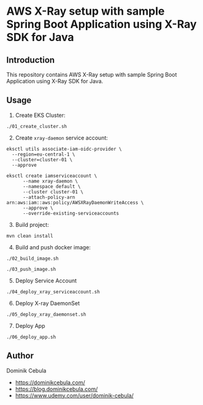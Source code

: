 # AWS X-Ray setup with sample Spring Boot Application using X-Ray SDK for Java

## Introduction

This repository contains AWS X-Ray setup with sample Spring Boot Application using X-Ray SDK for Java.

## Usage

1. Create EKS Cluster:

```shell
./01_create_cluster.sh
```

2. Create `xray-daemon` service account:

```shell
eksctl utils associate-iam-oidc-provider \
  --region=eu-central-1 \
  --cluster=cluster-01 \
  --approve
```

```shell
eksctl create iamserviceaccount \
      --name xray-daemon \
      --namespace default \
      --cluster cluster-01 \
      --attach-policy-arn arn:aws:iam::aws:policy/AWSXRayDaemonWriteAccess \
      --approve \
      --override-existing-serviceaccounts
```

3. Build project:

```shell
mvn clean install
```

4. Build and push docker image:

```shell
./02_build_image.sh
```

```shell
./03_push_image.sh
```

5. Deploy Service Account

```shell
./04_deploy_xray_serviceaccount.sh
```

6. Deploy X-ray DaemonSet

```shell
./05_deploy_xray_daemonset.sh
```

7. Deploy App

```shell
./06_deploy_app.sh
```

## Author

Dominik Cebula

* https://dominikcebula.com/
* https://blog.dominikcebula.com/
* https://www.udemy.com/user/dominik-cebula/
